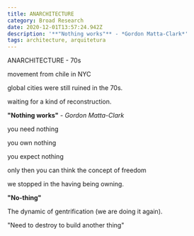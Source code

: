 ```yaml
---
title: ANARCHITECTURE
category: Broad Research
date: 2020-12-01T13:57:24.942Z
description: '**"Nothing works"** - *Gordon Matta-Clark*'
tags: architecture, arquitetura
---
```

ANARCHITECTURE - 70s 

movement from chile in NYC

global cities were still ruined in the 70s.

waiting for a kind of reconstruction.

**"Nothing works"** - *Gordon Matta-Clark*

you need nothing

you own nothing

you expect nothing

only then you can think the concept of freedom

we stopped in the having being owning.

**"No-thing"**

The dynamic of gentrification (we are doing it again).

"Need to destroy to build another thing"